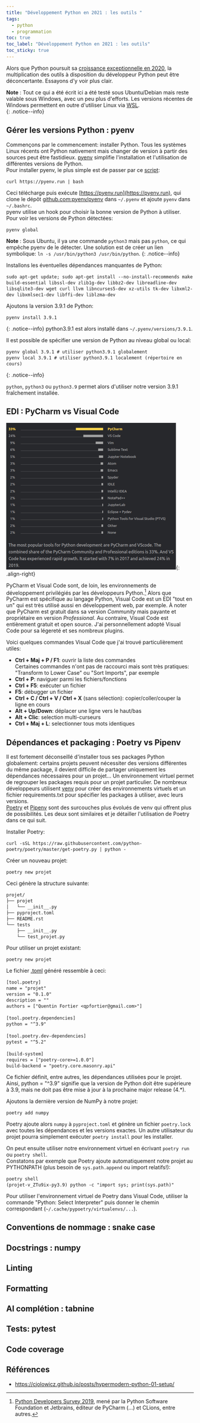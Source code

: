 ```yaml
---
title: "Développement Python en 2021 : les outils "
tags:
  - python
  - programmation
toc: true
toc_label: "Développement Python en 2021 : les outils"
toc_sticky: true
---
```


Alors que Python poursuit sa [croissance exceptionnelle en 2020](https://www.tiobe.com/tiobe-index), la multiplication des outils à disposition du développeur Python peut être déconcertante. Essayons d'y voir plus clair.

**Note** : Tout ce qui a été écrit ici a été testé sous Ubuntu/Debian mais reste valable sous Windows, avec un peu plus d'efforts. Les versions récentes de Windows permettent en outre d'utiliser Linux via [WSL](https://docs.microsoft.com/fr-fr/windows/wsl/install-win10).  
{: .notice--info}

## Gérer les versions Python : pyenv

Commençons par le commencement: installer Python. Tous les systèmes Linux récents ont Python nativement mais changer de version à partir des sources peut être fastidieux. [pyenv](https://github.com/pyenv/pyenv) simplifie l'installation et l'utilisation de différentes versions de Python.  
Pour installer pyenv, le plus simple est de passer par ce [script](https://github.com/pyenv/pyenv-installer):

~~~ console
curl https://pyenv.run | bash
~~~

Ceci télécharge puis exécute [https://pyenv.run](https://pyenv.run), qui clone le dépôt [github.com:pyenv/pyenv](https://github.com/pyenv/pyenv) dans `~/.pyenv` et ajoute `pyenv` dans `~/.bashrc`.  
pyenv utilise un hook pour choisir la bonne version de Python à utiliser.  
Pour voir les versions de Python détectées:
~~~
pyenv global
~~~
**Note** : Sous Ubuntu, il ya une commande `python3` mais pas `python`, ce qui empêche pyenv de le détecter. Une solution est de créer un lien symbolique: `ln -s /usr/bin/python3 /usr/bin/python`.
{:  .notice--info}

Installons les éventuelles dépendances manquantes de Python: 
~~~
sudo apt-get update; sudo apt-get install --no-install-recommends make build-essential libssl-dev zlib1g-dev libbz2-dev libreadline-dev libsqlite3-dev wget curl llvm libncurses5-dev xz-utils tk-dev libxml2-dev libxmlsec1-dev libffi-dev liblzma-dev
~~~

Ajoutons la version 3.9.1 de Python:
~~~
pyenv install 3.9.1
~~~
{:  .notice--info}
python3.9.1 est alors installé dans `~/.pyenv/versions/3.9.1`.

Il est possible de spécifier une version de Python au niveau global ou local:
~~~
pyenv global 3.9.1 # utiliser python3.9.1 globalement
pyenv local 3.9.1 # utiliser python3.9.1 localement (répertoire en cours)
~~~
{:  .notice--info}

`python`, `python3` ou `python3.9` permet alors d'utiliser notre version 3.9.1 fraîchement installée.

## EDI : PyCharm vs Visual Code 

![image-right](/assets/img/ide_python.png){: .align-right} 

PyCharm et Visual Code sont, de loin, les environnements de développement privilégiés par les développeurs Python.[^1]
Alors que PyCharm est spécifique au langage Python, Visual Code est un EDI "tout en un" qui est très utilisé aussi en développement web, par exemple. 
À noter que PyCharm est gratuit dans sa version *Community* mais payante et propriétaire en version *Professional*. Au contraire, Visual Code est entièrement gratuit et open source. J'ai personnellement adopté Visual Code pour sa légereté et ses nombreux plugins.

Voici quelques commandes Visual Code que j'ai trouvé particulièrement utiles:
- **Ctrl + Maj + P / F1**: ouvrir la liste des commandes  
  Certaines commandes n'ont pas de raccourci mais sont très pratiques: "Transform to Lower Case" ou "Sort Imports", par exemple  
- **Ctrl + P**: naviguer parmi les fichiers/fonctions
- **Ctrl + F5**: exécuter un fichier
- **F5**: débugger un fichier
- **Ctrl + C / Ctrl + V / Ctrl + X** (sans sélection): copier/coller/couper la ligne en cours
- **Alt + Up/Down**: déplacer une ligne vers le haut/bas
- **Alt + Clic**: selection multi-curseurs
- **Ctrl + Maj + L**: selectionner tous mots identiques

## Dépendances et packaging : Poetry vs Pipenv

Il est fortement déconseillé d'installer tous ses packages Python globalement: certains projets peuvent nécessiter des versions différentes du même package, il devient difficile de partager uniquement les dépendances nécessaires pour un projet...
Un environnement virtuel permet de regrouper les packages requis pour un projet particulier. De nombreux développeurs utilisent [venv](https://docs.python.org/fr/3/tutorial/venv.html) pour créer des environnements virtuels et un fichier requirements.txt pour spécifier les packages à utiliser, avec leurs versions.  
[Poetry](https://python-poetry.org/) et [Pipenv](https://pipenv.pypa.io/en/latest/) sont des surcouches plus évolués de venv qui offrent plus de possibilités. Les deux sont similaires et je détailler l'utilisation de Poetry dans ce qui suit.

Installer Poetry:
~~~
curl -sSL https://raw.githubusercontent.com/python-poetry/poetry/master/get-poetry.py | python -
~~~

Créer un nouveau projet:
~~~
poetry new projet
~~~
Ceci génère la structure suivante:
~~~
projet/
├── projet
│   └── __init__.py
├── pyproject.toml
├── README.rst 
└── tests
    ├── __init__.py
    └── test_projet.py
~~~
Pour utiliser un projet existant:
~~~
poetry new projet
~~~
Le fichier [.toml](https://github.com/toml-lang/toml) généré ressemble à ceci:
~~~
[tool.poetry]
name = "projet"
version = "0.1.0"
description = ""
authors = ["Quentin Fortier <qpfortier@gmail.com>"]

[tool.poetry.dependencies]
python = "^3.9"

[tool.poetry.dev-dependencies]
pytest = "^5.2"

[build-system]
requires = ["poetry-core>=1.0.0"]
build-backend = "poetry.core.masonry.api" 
~~~

Ce fichier définit, entre autres, les dépendances utilisées pour le projet. Ainsi, python = "^3.9" signifie que la version de Python doit être supérieure à 3.9, mais ne doit pas être mise à jour à la prochaine major release (4.*).

Ajoutons la dernière version de NumPy à notre projet:
~~~
poetry add numpy
~~~
Poetry ajoute alors `numpy` à `pyproject.toml` et génère un fichier `poetry.lock` avec toutes les dépendances et les versions exactes. Un autre utilisateur du projet pourra simplement exécuter `poetry install` pour les installer.

On peut ensuite utiliser notre environnement virtuel en écrivant `poetry run` ou `poetry shell`.  
Constatons par exemple que Poetry ajoute automatiquement notre projet au PYTHONPATH (plus besoin de `sys.path.append` ou import relatifs!):
~~~
poetry shell
(projet-v_ZTu9ix-py3.9) python -c "import sys; print(sys.path)"
~~~

Pour utiliser l'environnement virtuel de Poetry dans Visual Code, utiliser la commande "Python: Select Interpreter" puis donner le chemin correspondant (`~/.cache/pypoetry/virtualenvs/...`).

## Conventions de nommage : snake case

## Docstrings : numpy

## Linting 

## Formatting

## AI complétion : tabnine

## Tests: pytest

## Code coverage

## Références

[^1]: [Python Developers Survey 2019](https://www.jetbrains.com/lp/python-developers-survey-2019), mené par la Python Software Foundation et Jetbrains, éditeur de PyCharm (...) et CLions, entre autres.
- https://cjolowicz.github.io/posts/hypermodern-python-01-setup/